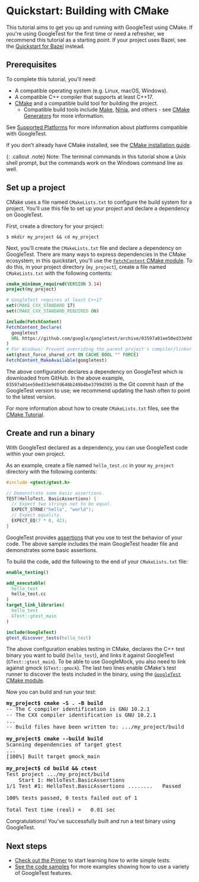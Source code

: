 # Quickstart: Building with CMake

This tutorial aims to get you up and running with GoogleTest using CMake. If
you're using GoogleTest for the first time or need a refresher, we recommend
this tutorial as a starting point. If your project uses Bazel, see the
[Quickstart for Bazel](quickstart-bazel.md) instead.

## Prerequisites

To complete this tutorial, you'll need:

*   A compatible operating system (e.g. Linux, macOS, Windows).
*   A compatible C++ compiler that supports at least C++17.
*   [CMake](https://cmake.org/) and a compatible build tool for building the
    project.
    *   Compatible build tools include
        [Make](https://www.gnu.org/software/make/),
        [Ninja](https://ninja-build.org/), and others - see
        [CMake Generators](https://cmake.org/cmake/help/latest/manual/cmake-generators.7.html)
        for more information.

See [Supported Platforms](platforms.md) for more information about platforms
compatible with GoogleTest.

If you don't already have CMake installed, see the
[CMake installation guide](https://cmake.org/install).

{: .callout .note}
Note: The terminal commands in this tutorial show a Unix shell prompt, but the
commands work on the Windows command line as well.

## Set up a project

CMake uses a file named `CMakeLists.txt` to configure the build system for a
project. You'll use this file to set up your project and declare a dependency on
GoogleTest.

First, create a directory for your project:

```
$ mkdir my_project && cd my_project
```

Next, you'll create the `CMakeLists.txt` file and declare a dependency on
GoogleTest. There are many ways to express dependencies in the CMake ecosystem;
in this quickstart, you'll use the
[`FetchContent` CMake module](https://cmake.org/cmake/help/latest/module/FetchContent.html).
To do this, in your project directory (`my_project`), create a file named
`CMakeLists.txt` with the following contents:

```cmake
cmake_minimum_required(VERSION 3.14)
project(my_project)

# GoogleTest requires at least C++17
set(CMAKE_CXX_STANDARD 17)
set(CMAKE_CXX_STANDARD_REQUIRED ON)

include(FetchContent)
FetchContent_Declare(
  googletest
  URL https://github.com/google/googletest/archive/03597a01ee50ed33e9dfd640b249b4be3799d395.zip
)
# For Windows: Prevent overriding the parent project's compiler/linker settings
set(gtest_force_shared_crt ON CACHE BOOL "" FORCE)
FetchContent_MakeAvailable(googletest)
```

The above configuration declares a dependency on GoogleTest which is downloaded
from GitHub. In the above example, `03597a01ee50ed33e9dfd640b249b4be3799d395` is
the Git commit hash of the GoogleTest version to use; we recommend updating the
hash often to point to the latest version.

For more information about how to create `CMakeLists.txt` files, see the
[CMake Tutorial](https://cmake.org/cmake/help/latest/guide/tutorial/index.html).

## Create and run a binary

With GoogleTest declared as a dependency, you can use GoogleTest code within
your own project.

As an example, create a file named `hello_test.cc` in your `my_project`
directory with the following contents:

```cpp
#include <gtest/gtest.h>

// Demonstrate some basic assertions.
TEST(HelloTest, BasicAssertions) {
  // Expect two strings not to be equal.
  EXPECT_STRNE("hello", "world");
  // Expect equality.
  EXPECT_EQ(7 * 6, 42);
}
```

GoogleTest provides [assertions](primer.md#assertions) that you use to test the
behavior of your code. The above sample includes the main GoogleTest header file
and demonstrates some basic assertions.

To build the code, add the following to the end of your `CMakeLists.txt` file:

```cmake
enable_testing()

add_executable(
  hello_test
  hello_test.cc
)
target_link_libraries(
  hello_test
  GTest::gtest_main
)

include(GoogleTest)
gtest_discover_tests(hello_test)
```

The above configuration enables testing in CMake, declares the C++ test binary
you want to build (`hello_test`), and links it against GoogleTest (`GTest::gtest_main`). 
To be able to use GoogleMock, you also need to link against gmock (`GTest::gmock`).
The last two lines enable CMake's test runner to discover the tests included in the
binary, using the
[`GoogleTest` CMake module](https://cmake.org/cmake/help/git-stage/module/GoogleTest.html).

Now you can build and run your test:

<pre>
<strong>my_project$ cmake -S . -B build</strong>
-- The C compiler identification is GNU 10.2.1
-- The CXX compiler identification is GNU 10.2.1
...
-- Build files have been written to: .../my_project/build

<strong>my_project$ cmake --build build</strong>
Scanning dependencies of target gtest
...
[100%] Built target gmock_main

<strong>my_project$ cd build && ctest</strong>
Test project .../my_project/build
    Start 1: HelloTest.BasicAssertions
1/1 Test #1: HelloTest.BasicAssertions ........   Passed    0.00 sec

100% tests passed, 0 tests failed out of 1

Total Test time (real) =   0.01 sec
</pre>

Congratulations! You've successfully built and run a test binary using
GoogleTest.

## Next steps

*   [Check out the Primer](primer.md) to start learning how to write simple
    tests.
*   [See the code samples](samples.md) for more examples showing how to use a
    variety of GoogleTest features.
